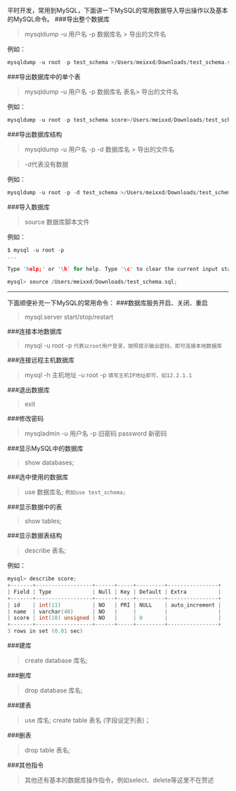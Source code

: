 平时开发，常用到MySQL，下面讲一下MySQL的常用数据导入导出操作以及基本的MySQL命令。
###导出整个数据库
>mysqldump -u 用户名 -p 数据库名 > 导出的文件名

例如：

```c
mysqldump -u root -p test_schema >/Users/meixxd/Downloads/test_schema.sql
```

###导出数据库中的单个表
>mysqldump -u 用户名 -p 数据库名 表名\> 导出的文件名

例如：

```c
mysqldump -u root -p test_schema score>/Users/meixxd/Downloads/test_schema_score.sql
```

###导出数据库结构
>mysqldump -u 用户名 -p -d 数据库名 > 导出的文件名

>-d代表没有数据

例如：

```c
mysqldump -u root -p -d test_schema >/Users/meixxd/Downloads/test_schema_d.sql
```

###导入数据库
>source 数据库脚本文件

例如：

```c
$ mysql -u root -p
...

Type 'help;' or '\h' for help. Type '\c' to clear the current input statement.

mysql> source /Users/meixxd/Downloads/test_schema.sql;
```

---
下面顺便补充一下MySQL的常用命令：
###数据库服务开启、关闭、重启
>mysql.server start/stop/restart

###连接本地数据库
>mysql -u root -p  `代表以root用户登录，按照提示输出密码，即可连接本地数据库`

###连接远程主机数据库
>mysql -h 主机地址 -u root -p  `填写主机IP地址即可，如12.2.1.1`

###退出数据库
>exit

###修改密码
>mysqladmin -u 用户名 -p 旧密码 password 新密码

###显示MySQL中的数据库
>show databases;

###选中使用的数据库
>use 数据库名;  `例如use test_schema;`

###显示数据中的表
>show tables;

###显示数据表结构
>describe 表名;

例如：

```c
mysql> describe score;
+-------+------------------+------+-----+---------+----------------+
| Field | Type             | Null | Key | Default | Extra          |
+-------+------------------+------+-----+---------+----------------+
| id    | int(11)          | NO   | PRI | NULL    | auto_increment |
| name  | varchar(40)      | NO   |     |         |                |
| score | int(10) unsigned | NO   |     | 0       |                |
+-------+------------------+------+-----+---------+----------------+
3 rows in set (0.01 sec)
```

###建库
>create database 库名;

###删库
>drop database 库名;

###建表
>use 库名;
>create table 表名 (字段设定列表)；

###删表
>drop table 表名;

###其他指令
>其他还有基本的数据库操作指令，例如select、delete等这里不在赘述



